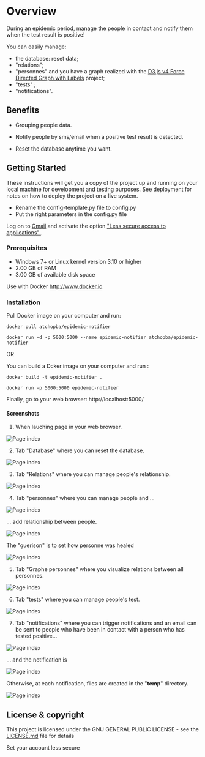 # Overview

During an epidemic period, manage the people in contact and notify them when the test result is positive!

You can easily manage:
- the database: reset data;
- "relations";
- "personnes" and you have a graph realized with the [D3.js v4 Force Directed Graph with Labels](https://bl.ocks.org/heybignick/3faf257bbbbc7743bb72310d03b86ee8) project;
- "tests" ;
- "notifications".

## Benefits 

* Grouping people data.

* Notify people by sms/email when a positive test result is detected.

* Reset the database anytime you want.

## Getting Started

These instructions will get you a copy of the project up and running on your local machine for development and testing purposes. See deployment for notes on how to deploy the project on a live system.

- Rename the config-template.py file to config.py
- Put the right parameters in the config.py file

Log on to [Gmail](http://www.gmail.com) and activate the option ["Less secure access to applications" ]( https://myaccount.google.com/lesssecureapps ).

### Prerequisites

* Windows 7+ or Linux kernel version 3.10 or higher
* 2.00 GB of RAM
* 3.00 GB of available disk space

Use with Docker http://www.docker.io

### Installation

Pull Docker image on your computer and run:
```
docker pull atchopba/epidemic-notifier

docker run -d -p 5000:5000 --name epidemic-notifier atchopba/epidemic-notifier
```
OR 

You can build a Dcker image on your computer and run :
```
docker build -t epidemic-notifier .

docker run -p 5000:5000 epidemic-notifier
```
Finally, go to your web browser: http://localhost:5000/

#### Screenshots
1. When lauching page in your web browser. 

![Page index](static/images/00-accueil.PNG)

2. Tab "Database" where you can reset the database. 

![Page index](static/images/01-db.PNG)

3. Tab "Relations" where you can manage people's relationship.

![Page index](static/images/02-relation.PNG)

4. Tab "personnes" where you can manage people and ...

![Page index](static/images/03-personne.PNG)

... add relationship between people.

![Page index](static/images/04-personne_relations.png)

The "guerison" is to set how personne was healed

![Page index](static/images/07-guerison.PNG)

5. Tab "Graphe personnes" where you visualize relations between all personnes.

![Page index](static/images/05-graph.PNG)

6. Tab "tests" where you can manage people's test.

![Page index](static/images/06-test.PNG)

7. Tab "notifications" where you can trigger notifications and an email can be sent to people who have been in contact with a person who has tested positive...

![Page index](static/images/08-notification.PNG)

... and the notification is 

![Page index](static/images/09-notif_email.PNG)

Otherwise, at each notification, files are created in the "__temp__" directory.

![Page index](static/images/10-tree.PNG)

## License & copyright

This project is licensed under the GNU GENERAL PUBLIC LICENSE - see the [LICENSE.md](LICENSE.md) file for details

Set your account less secure
